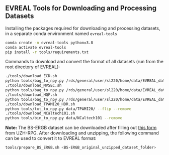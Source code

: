 ## EVREAL Tools for Downloading and Processing Datasets

Installing the packages required for downloading and processing datasets, in a separate conda environment named `evreal-tools`
```bash
conda create -n evreal-tools python=3.8
conda activate evreal-tools
pip install -r tools/requirements.txt
```

Commands to download and convert the format of all datasets (run from the root directory of EVREAL):
```bash
./tools/download_ECD.sh
python tools/bag_to_npy.py /rds/general/user/sl220/home/data/EVREAL_data/ECD --remove
./tools/download_MVSEC.sh
python tools/bag_to_npy.py /rds/general/user/sl220/home/data/EVREAL_data/MVSEC --event_topic /davis/left/events --image_topic /davis/left/image_raw --remove
./tools/download_HQF.sh
python tools/bag_to_npy.py /rds/general/user/sl220/home/data/EVREAL_data/HQF --remove
./tools/download_TPAMI20_HDR.sh
python tools/txt_to_npy.py data/TPAMI20/ --flip --remove
./tools/download_NCaltech101.sh
python tools/bin_to_npy.py data/NCaltech101 --remove
```
**Note:** The BS-ERGB dataset can be downloaded after filling out [this form](https://rpg.ifi.uzh.ch/timelens++download.html) from UZH-RPG. After downloading and unzipping, the following command can be used to convert it to EVREAL format:
```bash
tools/prepare_BS_ERGB.sh <BS-ERGB_original_unzipped_dataset_folder>
```
